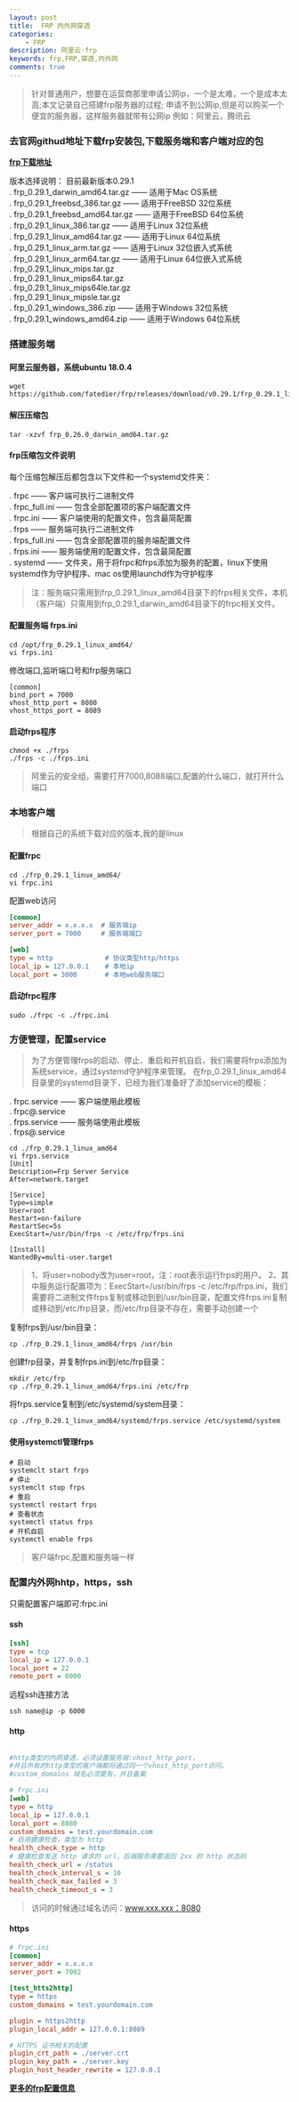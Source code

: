 ```yaml
---
layout: post
title:  FRP 内外网穿透
categories:
    - FRP
description: 阿里云-frp
keywords: frp,FRP,穿透,内外网
comments: true
---
```


> 针对普通用户，想要在运营商那里申请公网ip，一个是太难，一个是成本太高;本文记录自己搭建frp服务器的过程;
> 申请不到公网ip,但是可以购买一个便宜的服务器，这样服务器就带有公网ip
> 例如：阿里云，腾讯云

### 去官网githud地址下载frp安装包,下载服务端和客户端对应的包     

**[frp下载地址](https://github.com/fatedier/frp/releases)** 

版本选择说明： 目前最新版本0.29.1        
. frp_0.29.1_darwin_amd64.tar.gz —— 适用于Mac OS系统     
. frp_0.29.1_freebsd_386.tar.gz —— 适用于FreeBSD 32位系统     
. frp_0.29.1_freebsd_amd64.tar.gz —— 适用于FreeBSD 64位系统     
. frp_0.29.1_linux_386.tar.gz —— 适用于Linux 32位系统     
. frp_0.29.1_linux_amd64.tar.gz —— 适用于Linux 64位系统   
. frp_0.29.1_linux_arm.tar.gz —— 适用于Linux 32位嵌入式系统  
. frp_0.29.1_linux_arm64.tar.gz —— 适用于Linux 64位嵌入式系统    
. frp_0.29.1_linux_mips.tar.gz  
. frp_0.29.1_linux_mips64.tar.gz    
. frp_0.29.1_linux_mips64le.tar.gz  
. frp_0.29.1_linux_mipsle.tar.gz    
. frp_0.29.1_windows_386.zip —— 适用于Windows 32位系统    
. frp_0.29.1_windows_amd64.zip —— 适用于Windows 64位系统  

### 搭建服务端

#### 阿里云服务器，系统ubuntu 18.0.4     

```shell script
wget https://github.com/fatedier/frp/releases/download/v0.29.1/frp_0.29.1_linux_amd64.tar.gz
```
#### 解压压缩包   
```shell script
tar -xzvf frp_0.26.0_darwin_amd64.tar.gz
```

#### frp压缩包文件说明    
 
每个压缩包解压后都包含以下文件和一个systemd文件夹：

. frpc —— 客户端可执行二进制文件   
. frpc_full.ini —— 包含全部配置项的客户端配置文件      
. frpc.ini —— 客户端使用的配置文件，包含最简配置     
. frps —— 服务端可执行二进制文件       
. frps_full.ini —— 包含全部配置项的服务端配置文件      
. frps.ini —— 服务端使用的配置文件，包含最简配置        
. systemd —— 文件夹，用于将frpc和frps添加为服务的配置，linux下使用systemd作为守护程序、mac os使用launchd作为守护程序   

>注：服务端只需用到frp_0.29.1_linux_amd64目录下的frps相关文件，本机（客户端）只需用到frp_0.29.1_darwin_amd64目录下的frpc相关文件。    

#### 配置服务端 frps.ini     
```shell script 
cd /opt/frp_0.29.1_linux_amd64/
vi frps.ini
```

修改端口,监听端口号和frp服务端口      
```shell script 
[common]
bind_port = 7000
vhost_http_port = 8080
vhost_https_port = 8089
```

#### 启动frps程序       
```shell script 
chmod +x ./frps
./frps -c ./frps.ini
```

> 阿里云的安全组，需要打开7000,8088端口,配置的什么端口，就打开什么端口

### 本地客户端   

> 根据自己的系统下载对应的版本,我的是linux

#### 配置frpc     
```shell script
cd ./frp_0.29.1_linux_amd64/
vi frpc.ini
```

配置web访问 
```ini
[common]
server_addr = x.x.x.x  # 服务端ip
server_port = 7000     # 服务端端口

[web]
type = http             # 协议类型http/https
local_ip = 127.0.0.1    # 本地ip
local_port = 3000       # 本地web服务端口
```

#### 启动frpc程序   
```shell script
sudo ./frpc -c ./frpc.ini
```

### 方便管理，配置service  

> 为了方便管理frps的启动、停止、重启和开机自启，我们需要将frps添加为系统service，通过systemd守护程序来管理。
> 在frp_0.29.1_linux_amd64目录里的systemd目录下，已经为我们准备好了添加service的模板：

. frpc.service          —— 客户端使用此模板     
. frpc@.service         
. frps.service          —— 服务端使用此模板     
. frps@.service         

```shell script
cd ./frp_0.29.1_linux_amd64
vi frps.service
[Unit]
Description=Frp Server Service
After=network.target

[Service]
Type=simple
User=root
Restart=on-failure
RestartSec=5s
ExecStart=/usr/bin/frps -c /etc/frp/frps.ini

[Install]
WantedBy=multi-user.target
```     
> 1、将user=nobody改为user=root，注：root表示运行frps的用户。
> 2、其中服务运行配置项为：ExecStart=/usr/bin/frps -c /etc/frp/frps.ini，我们需要将二进制文件frps复制或移动到到/usr/bin目录，配置文件frps.ini复制或移动到/etc/frp目录，而/etc/frp目录不存在，需要手动创建一个

复制frps到/usr/bin目录：  
```shell script
cp ./frp_0.29.1_linux_amd64/frps /usr/bin
```
创建frp目录，并复制frps.ini到/etc/frp目录： 
```shell script
mkdir /etc/frp
cp ./frp_0.29.1_linux_amd64/frps.ini /etc/frp
```
将frps.service复制到/etc/systemd/system目录：  
```shell script
cp ./frp_0.29.1_linux_amd64/systemd/frps.service /etc/systemd/system
```  

#### 使用systemctl管理frps      

```shell script
# 启动
systemclt start frps
# 停止
systemclt stop frps
# 重启
systemctl restart frps
# 查看状态
systemctl status frps
# 开机自启
systemctl enable frps
```
> 客户端frpc,配置和服务端一样      

### 配置内外网hhtp，https，ssh     

只需配置客户端即可:frpc.ini      
#### ssh    
```ini
[ssh]
type = tcp
local_ip = 127.0.0.1
local_port = 22
remote_port = 6000
``` 
远程ssh连接方法       
```shell script
ssh name@ip -p 6000
```
#### http           
```ini

#http类型的内网穿透，必须设置服务端:vhost_http_port，  
#并且所有的http类型的客户端都将通过同一个vhost_http_port访问。  
#custom_domains 域名必须要有，并且备案    

# frpc.ini
[web]
type = http
local_ip = 127.0.0.1
local_port = 8080
custom_domains = test.yourdomain.com
# 启用健康检查，类型为 http
health_check_type = http
# 健康检查发送 http 请求的 url，后端服务需要返回 2xx 的 http 状态码
health_check_url = /status
health_check_interval_s = 10
health_check_max_failed = 3
health_check_timeout_s = 3
``` 
> 访问的时候通过域名访问：www.xxx.xxx：8080      

#### https  
```ini
# frpc.ini
[common]
server_addr = x.x.x.x
server_port = 7002

[test_htts2http]
type = https
custom_domains = test.yourdomain.com

plugin = https2http
plugin_local_addr = 127.0.0.1:8089

# HTTPS 证书相关的配置
plugin_crt_path = ./server.crt  
plugin_key_path = ./server.key
plugin_host_header_rewrite = 127.0.0.1
```


**[更多的frp配置信息](https://gitee.com/wefeng/frp)**